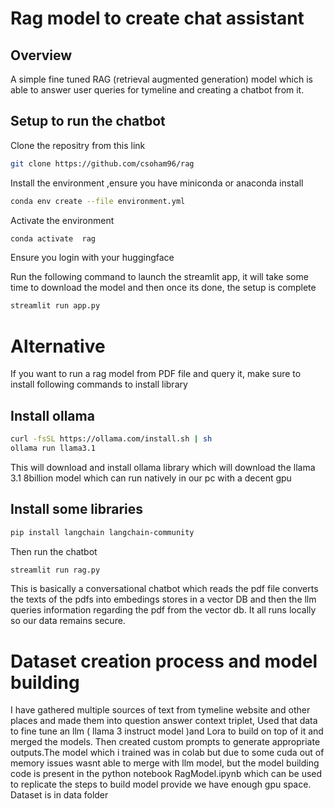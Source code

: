 # Rag model to create chat assistant 

## Overview

 A simple fine tuned RAG (retrieval augmented generation) model which is able to answer user
 queries for tymeline and creating a chatbot from it.

## Setup to run the chatbot
Clone the repositry from this link
```bash
git clone https://github.com/csoham96/rag
```
Install the environment ,ensure you have miniconda or anaconda install
```bash
conda env create --file environment.yml
```

Activate the environment
```bash
conda activate  rag
```

Ensure you login with your huggingface 

Run the following command to launch the streamlit app,
it will take some time to download the model and then once its done, the setup is complete

```bash
streamlit run app.py
```
# Alternative

If you want to run a rag model from PDF file and query it, make sure to install following commands to install library
## Install ollama
```bash
curl -fsSL https://ollama.com/install.sh | sh
ollama run llama3.1
```

This will download and install ollama library which will download the llama 3.1 8billion model which can run natively in our pc with a decent gpu

## Install some libraries

```bash
pip install langchain langchain-community
```

Then run the chatbot
```bash
streamlit run rag.py
```

This is basically a conversational chatbot which reads the pdf file converts the texts of the pdfs into embedings stores in a vector DB and then the llm queries information regarding the pdf from the vector db.
It all runs locally so our data remains secure.

# Dataset creation process and model building
I have gathered multiple sources of text from tymeline website and other places and made them into question answer context triplet,
Used that data to fine tune an llm ( llama 3 instruct model )and Lora to build on top of it and merged the models.
Then created custom prompts to generate appropriate outputs.The model which i trained was in colab but due to some cuda out of memory issues wasnt able to merge with llm model,
but the model building code is present in the python notebook RagModel.ipynb which can be used to replicate the steps to build model provide we have enough gpu space.
Dataset is in data folder

